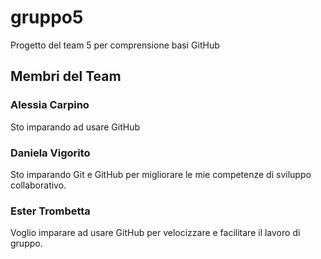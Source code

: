 # gruppo5
Progetto del team 5 per comprensione basi GitHub

## Membri del Team

### Alessia Carpino
Sto imparando ad usare GitHub

### Daniela Vigorito
Sto imparando Git e GitHub per migliorare le mie competenze di sviluppo collaborativo. 

### Ester Trombetta
Voglio imparare ad usare GitHub per velocizzare e facilitare il lavoro di gruppo.

